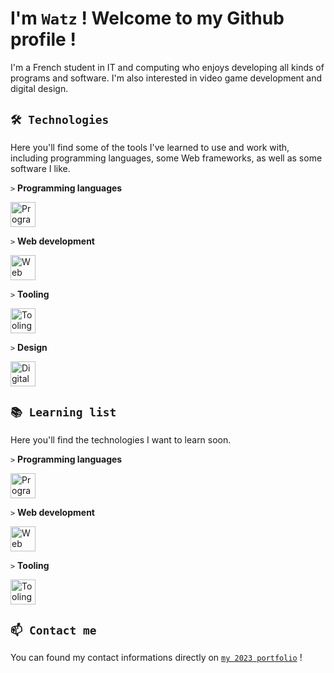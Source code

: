 # I'm `Watz` ! Welcome to my Github profile !

I'm a French student in IT and computing who enjoys developing all kinds of programs and software. I'm also interested in video game development and digital design.

## `🛠️ Technologies`

Here you'll find some of the tools I've learned to use and work with, including programming languages, some Web frameworks, as well as some software I like.

`>` **Programming languages**

<img src="https://skills.thijs.gg/icons?i=java,python,cs" alt="Programming languages" height="40"/>

`>` **Web development**

<img src="https://skills.thijs.gg/icons?i=threejs,vite" alt="Web technologies" height="40"/>

`>` **Tooling**

<img src="https://skills.thijs.gg/icons?i=bash,linux,md,unity,unreal,idea,eclipse,github,git,linkedin" alt="Tooling & other" height="40"/>

`>` **Design**

<img src="https://skills.thijs.gg/icons?i=blender,ps,ae,pr" alt="Digital design" height="40"/>

## `📚 Learning list`

Here you'll find the technologies I want to learn soon.

`>` **Programming languages**

<img src="https://skills.thijs.gg/icons?i=kotlin,rust,cpp" alt="Programming languages" height="40"/>

`>` **Web development**

<img src="https://skills.thijs.gg/icons?i=react" alt="Web technologies" height="40"/>

`>` **Tooling**

<img src="https://skills.thijs.gg/icons?i=docker" alt="Tooling & other" height="40"/>

## `📫 Contact me`

You can found my contact informations directly on [`my 2023 portfolio`](https://watztheengineer-2023-portfolio.vercel.app/) !
